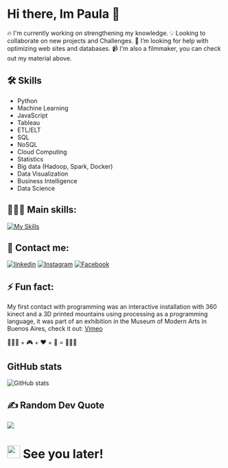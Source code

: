 # Hi there, Im Paula 👋 

🔥 I'm currently working on strengthening my knowledge.
💡 Looking to collaborate on new projects and Challenges.
🤔 I’m looking for help with optimizing web sites and databases.
📹 I'm also a filmmaker, you can check out my material above.

## 🛠 Skills

-  Python
- Machine Learning
-  JavaScript
-  Tableau
-  ETL/ELT
-  SQL
-  NoSQL
-  Cloud Computing
-  Statistics
-  Big data (Hadoop, Spark, Docker)
-  Data Visualization
-  Business Intelligence
-  Data Science

## 👩🏻‍💻 Main skills: 
[![My Skills](https://skillicons.dev/icons?i=ae,py,postgres,mysql,vscode,gcp&theme=light)](https://skillicons.dev)

## 🔗 Contact me:
[![linkedin](https://img.shields.io/badge/linkedin-0A66C2?style=for-the-badge&logo=linkedin&logoColor=white)]([https://www.linkedin.com/in/paupallares/)
[![Instagram](https://img.shields.io/badge/Instagram-E4405F?style=for-the-badge&logo=instagram&logoColor=white)](https://instagram.com/ppupipallares)
[![Facebook](https://img.shields.io/badge//Facebook-1877F2?style=for-the-badge&logo=facebook&logoColor=white)](https://www.facebook.com/ppablahoney)


## ⚡ Fun fact: 
My first contact with programming was an interactive installation with 360 kinect and a 3D printed mountains using processing as a programming language, it was part of an exhibition in the Museum of Modern Arts in Buenos Aires, check it out: <a href="https://vimeo.com/256058743">Vimeo</a>

👩🏻‍💻 + 🎮 + ❤️ + 🧠 = 🎨👌🏼

## GitHub stats
![ GitHub stats](https://github-readme-stats.vercel.app/api?username=anuraghazra&show_icons=true&theme=tokyonight)

## ✍️ Random Dev Quote
![](https://quotes-github-readme.vercel.app/api?type=horizontal&theme=tokyonight)

<h1><img src="https://emojis.slackmojis.com/emojis/images/1531849430/4246/blob-sunglasses.gif?1531849430" width="30"/> See you later!</h1>
